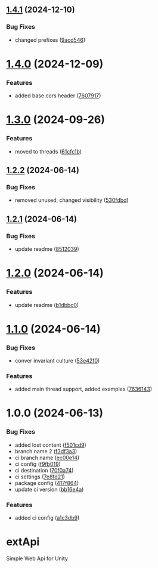 ## [1.4.1](https://github.com/Iam1337/extApi/compare/v1.4.0...v1.4.1) (2024-12-10)


### Bug Fixes

* changed prefixes ([9acd546](https://github.com/Iam1337/extApi/commit/9acd546e8140d9b786ce89011f86e00d2e4aafb3))

# [1.4.0](https://github.com/Iam1337/extApi/compare/v1.3.0...v1.4.0) (2024-12-09)


### Features

* added base cors header ([7607917](https://github.com/Iam1337/extApi/commit/760791797a9c553d064008384d6391fbe7061c1b))

# [1.3.0](https://github.com/Iam1337/extApi/compare/v1.2.2...v1.3.0) (2024-09-26)


### Features

* moved to threads ([61cfc1b](https://github.com/Iam1337/extApi/commit/61cfc1b6c61c56a3dc3f39366cb039c87bb21e93))

## [1.2.2](https://github.com/Iam1337/extApi/compare/v1.2.1...v1.2.2) (2024-06-14)


### Bug Fixes

* removed unused, changed visibility ([530fdbd](https://github.com/Iam1337/extApi/commit/530fdbdf6d73d3d256df9f95673e4922ba2db8d9))

## [1.2.1](https://github.com/Iam1337/extApi/compare/v1.2.0...v1.2.1) (2024-06-14)


### Bug Fixes

* update readme ([8512039](https://github.com/Iam1337/extApi/commit/8512039fc2e8f75af5648211ca00d1146d5fc0b1))

# [1.2.0](https://github.com/Iam1337/extApi/compare/v1.1.0...v1.2.0) (2024-06-14)


### Features

* update readme ([b1dbbc0](https://github.com/Iam1337/extApi/commit/b1dbbc065434f3bff8e4ec81ff449b834bfc3952))

# [1.1.0](https://github.com/Iam1337/extApi/compare/v1.0.0...v1.1.0) (2024-06-14)


### Bug Fixes

* conver invariant culture ([53e42f0](https://github.com/Iam1337/extApi/commit/53e42f0557bfe7305f6f04151d2a2c633d182e3a))


### Features

* added main thread support, added examples ([7636143](https://github.com/Iam1337/extApi/commit/7636143ead5b4efd17edb66c488fd5185f5961b9))

# 1.0.0 (2024-06-13)


### Bug Fixes

* added lost content ([f501cd9](https://github.com/Iam1337/extApi/commit/f501cd90bd61b55c31a892311416562228df350f))
* branch name 2 ([f3df3a3](https://github.com/Iam1337/extApi/commit/f3df3a37c5bb22cde8a5472c7c0e4ff252325f83))
* ci branch name ([ec00e14](https://github.com/Iam1337/extApi/commit/ec00e142ae03b086d17b7b9ae4f1be077d745b34))
* ci config ([f9fb019](https://github.com/Iam1337/extApi/commit/f9fb01974a6c267cab4da6d1da6b02ffdad4b828))
* ci destination ([70f0a74](https://github.com/Iam1337/extApi/commit/70f0a74fc7a45c741b7bf7a2153b701a85ecc9db))
* ci settings ([7e8fd21](https://github.com/Iam1337/extApi/commit/7e8fd21bb7595cd29f21f871e09ee0753050d439))
* package config ([417f864](https://github.com/Iam1337/extApi/commit/417f864127aee3a655c791cd30918ded1a9c346c))
* update ci version ([bb16e4a](https://github.com/Iam1337/extApi/commit/bb16e4a780d6116301725503fbe76fb54016125d))


### Features

* added ci config ([a1c3db9](https://github.com/Iam1337/extApi/commit/a1c3db93d534c599207329914c07361ff58e5e7b))

# extApi
Simple Web Api for Unity
